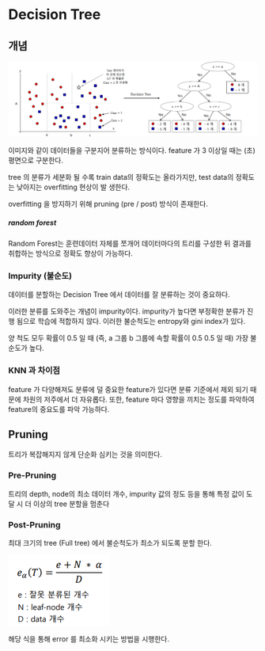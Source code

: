 # Decision Tree

## 개념

![image-20200709114823707](markdown-images/image-20200709114823707.png)

이미지와 같이 데이터들을 구분지어 분류하는 방식이다. feature 가 3 이상일 때는 (초)평면으로 구분한다.

tree 의 분류가 세분화 될 수록 train data의 정확도는 올라가지만, test data의 정확도는 낮아지는 overfitting 현상이 발 생한다.

overfitting 을 방지하기 위해 pruning (pre / post) 방식이 존재한다.

##### random forest

Random Forest는 훈련데이터 자체를 쪼개어 데이터마다의 트리를 구성한 뒤 결과를 취합하는 방식으로 정확도 향상이 가능하다.

### Impurity (불순도)

데이터를 분할하는 Decision Tree 에서 데이터를 잘 분류하는 것이 중요하다.

이러한 분류를 도와주는 개념이 impurity이다. impurity가 높다면 부정확한 분류가 진행 됨으로 학습에 적합하지 않다. 이러한 불순척도는 entropy와 gini index가 있다. 

양 척도 모두 확률이 0.5 일 때 (즉, a 그룹 b 그룹에 속할 확률이 0.5 0.5 일 때) 가장 불순도가 높다.

### KNN 과 차이점

feature 가 다양해져도 분류에 덜 중요한 feature가 있다면 분류 기준에서 제외 되기 때문에 차원의 저주에서 더 자유롭다. 또한, feature 마다 영향을 끼치는 정도를 파악하여 feature의 중요도를 파악 가능하다. 

## Pruning 

트리가 복잡해지지 않게 단순화 심키는 것을 의미한다.

### Pre-Pruning 

트리의 depth, node의 최소 데이터 개수, impurity 값의 정도 등을 통해 특정 값이 도달 시 더 이상의 tree 분할을 멈춘다

### Post-Pruning

최대 크기의 tree (Full tree) 에서 불순척도가 최소가 되도록 분할 한다.

![image-20200709120527191](markdown-images/image-20200709120527191.png)

해당 식을 통해 error 를 최소화 시키는 방법을 시행한다. 